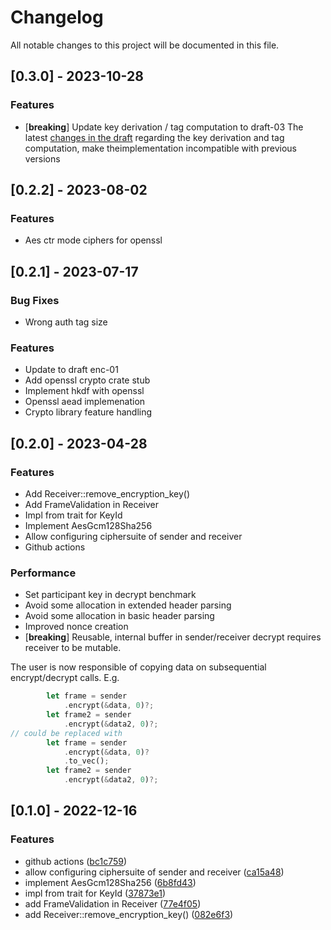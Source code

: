 # Changelog

All notable changes to this project will be documented in this file.

## [0.3.0] - 2023-10-28

### Features

- [**breaking**] Update key derivation / tag computation to draft-03
The latest [changes in the draft](https://author-tools.ietf.org/diff?doc_1=draft-ietf-sframe-enc-01&doc_2=draft-ietf-sframe-enc-03) regarding the key derivation and tag computation, make theimplementation incompatible with previous versions

## [0.2.2] - 2023-08-02

### Features

- Aes ctr mode ciphers for openssl

## [0.2.1] - 2023-07-17

### Bug Fixes

- Wrong auth tag size

### Features

- Update to draft enc-01
- Add openssl crypto crate stub
- Implement hkdf with openssl
- Openssl aead implemenation
- Crypto library feature handling

## [0.2.0] - 2023-04-28

### Features

- Add Receiver::remove_encryption_key()
- Add FrameValidation in Receiver
- Impl from trait for KeyId
- Implement AesGcm128Sha256
- Allow configuring ciphersuite of sender and receiver
- Github actions

### Performance

- Set participant key in decrypt benchmark
- Avoid some allocation in extended header parsing
- Avoid some allocation in basic header parsing
- Improved nonce creation
- [**breaking**] Reusable, internal buffer in sender/receiver
decrypt requires receiver to be mutable.

The user is now responsible of copying data on subsequential encrypt/decrypt calls. E.g.
```rust
        let frame = sender
            .encrypt(&data, 0)?;
        let frame2 = sender
            .encrypt(&data2, 0)?;
// could be replaced with
        let frame = sender
            .encrypt(&data, 0)?
            .to_vec();
        let frame2 = sender
            .encrypt(&data2, 0)?;
```

## [0.1.0] - 2022-12-16

### Features

* github actions
  ([bc1c759](https://github.com/goto-opensource/secure-frame-rs/commit/bc1c7591959bb2ff5a1cb6d2e7434517d2264bae))
* allow configuring ciphersuite of sender and receiver
  ([ca15a48](https://github.com/goto-opensource/secure-frame-rs/commit/ca15a480178ef127940aee7c757f5b75c99f9ca0))
* implement AesGcm128Sha256
  ([6b8fd43](https://github.com/goto-opensource/secure-frame-rs/commit/6b8fd43f55c3057617f802f2d895dcf6068db267))
* impl from trait for KeyId
  ([37873e1](https://github.com/goto-opensource/secure-frame-rs/commit/37873e1fd8e0c0576c84bd08300ba36cec713585))
* add FrameValidation in Receiver
  ([77e4f05](https://github.com/goto-opensource/secure-frame-rs/commit/77e4f05b13294198e35b8520de9a86ff6cff719f))
* add Receiver::remove_encryption_key()
  ([082e6f3](https://github.com/goto-opensource/secure-frame-rs/commit/082e6f31af783e131cc53b1d68dc155e4665ec80))
